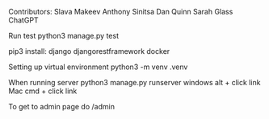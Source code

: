 Contributors: Slava Makeev Anthony Sinitsa Dan Quinn Sarah Glass ChatGPT

Run test python3 manage.py test

pip3 install: 
django
djangorestframework
docker

Setting up virtual environment python3 -m venv .venv

When running server python3 manage.py runserver windows alt + click link Mac cmd + click link

To get to admin page do /admin